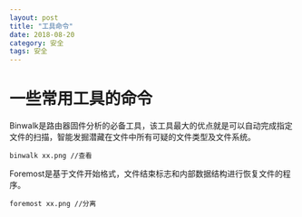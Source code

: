 ```yaml
---
layout: post
title: "工具命令"
date: 2018-08-20
category: 安全
tags: 安全
---
```


# 一些常用工具的命令

Binwalk是路由器固件分析的必备工具，该工具最大的优点就是可以自动完成指定文件的扫描，智能发掘潜藏在文件中所有可疑的文件类型及文件系统。  

	binwalk xx.png //查看

Foremost是基于文件开始格式，文件结束标志和内部数据结构进行恢复文件的程序。  

	foremost xx.png //分离
